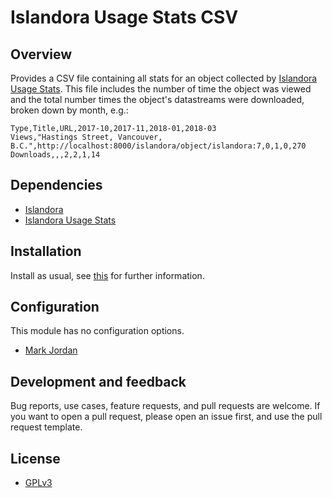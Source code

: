 # Islandora Usage Stats CSV

## Overview

Provides a CSV file containing all stats for an object collected by [Islandora Usage Stats](https://github.com/Islandora/islandora_usage_stats). This file includes the number of time the object was viewed and the total number times the object's datastreams were downloaded, broken down by month, e.g.:

```
Type,Title,URL,2017-10,2017-11,2018-01,2018-03
Views,"Hastings Street, Vancouver, B.C.",http://localhost:8000/islandora/object/islandora:7,0,1,0,270
Downloads,,,2,2,1,14
```


## Dependencies

* [Islandora](https://github.com/Islandora/islandora)
* [Islandora Usage Stats](https://github.com/Islandora/islandora_usage_stats)

## Installation

Install as usual, see [this](https://drupal.org/documentation/install/modules-themes/modules-7) for further information.

## Configuration

This module has no configuration options.

* [Mark Jordan](https://github.com/mjordan)

## Development and feedback

Bug reports, use cases, feature requests, and pull requests are welcome. If you want to open a pull request, please open an issue first, and use the pull request template.

## License

* [GPLv3](http://www.gnu.org/licenses/gpl-3.0.txt)
